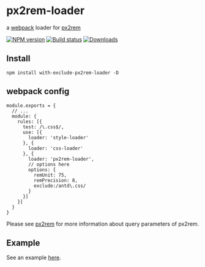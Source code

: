 # px2rem-loader

a [webpack](http://webpack.github.io/) loader for [px2rem](https://github.com/songsiqi/px2rem)

[![NPM version][npm-image]][npm-url]
[![Build status][travis-image]][travis-url]
[![Downloads][downloads-image]][downloads-url]

[npm-image]: https://img.shields.io/npm/v/px2rem-loader.svg
[npm-url]: https://npmjs.org/package/px2rem-loader
[travis-image]: https://img.shields.io/travis/Jinjiang/px2rem-loader.svg
[travis-url]: https://travis-ci.org/Jinjiang/px2rem-loader
[downloads-image]: http://img.shields.io/npm/dm/px2rem-loader.svg
[downloads-url]: https://npmjs.org/package/px2rem-loader

## Install

`npm install with-exclude-px2rem-loader -D`

## webpack config

```
module.exports = {
  // ...
  module: {
    rules: [{
      test: /\.css$/,
      use: [{
        loader: 'style-loader'
      }, {
        loader: 'css-loader'
      }, {
        loader: 'px2rem-loader',
        // options here
        options: {
          remUnit: 75,
          remPrecision: 8,
          exclude:/antd\.css/
        }
      }]
    }]
  }
}
```


Please see [px2rem](https://github.com/songsiqi/px2rem) for more information about query parameters of px2rem.

## Example

See an example [here](./examples).

